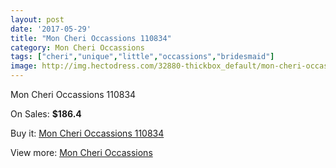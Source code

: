```yaml
---
layout: post
date: '2017-05-29'
title: "Mon Cheri Occassions 110834"
category: Mon Cheri Occassions
tags: ["cheri","unique","little","occassions","bridesmaid"]
image: http://img.hectodress.com/32880-thickbox_default/mon-cheri-occassions-110834.jpg
---
```

Mon Cheri Occassions 110834

On Sales: **$186.4**
<a href="https://www.hectodress.com/mon-cheri-occassions/15082-mon-cheri-occassions-110834.html"><amp-img layout="responsive" width="600" height="600" src="//img.hectodress.com/32880-thickbox_default/mon-cheri-occassions-110834.jpg" alt="Mon Cheri Occassions 110834 0" /></a>
<a href="https://www.hectodress.com/mon-cheri-occassions/15082-mon-cheri-occassions-110834.html"><amp-img layout="responsive" width="600" height="600" src="//img.hectodress.com/32881-thickbox_default/mon-cheri-occassions-110834.jpg" alt="Mon Cheri Occassions 110834 1" /></a>

Buy it: [Mon Cheri Occassions 110834](https://www.hectodress.com/mon-cheri-occassions/15082-mon-cheri-occassions-110834.html "Mon Cheri Occassions 110834")

View more: [Mon Cheri Occassions](https://www.hectodress.com/271-mon-cheri-occassions "Mon Cheri Occassions")